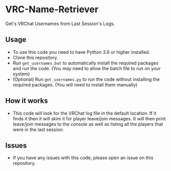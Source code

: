 # VRC-Name-Retriever

Get's VRChat Usernames from Last Session's Logs.

## Usage
- To use this code you need to have Python 3.6 or higher installed.
- Clone this repository.
- Run `get_usernames.bat` to automatically install the required packages and run the code. (You may need to allow the batch file to run on your system)
- (Optional) Run `get_usernames.py` to run the code without installing the required packages. (You will need to install them manually)

## How it works
- This code will look for the VRChat log file in the default location. If it finds it then it will skim it for player leave/join messages. It will then print leave/join messages to the console as well as listing all the players that were in the last session. 

## Issues
- If you have any issues with this code, please open an issue on this repository.